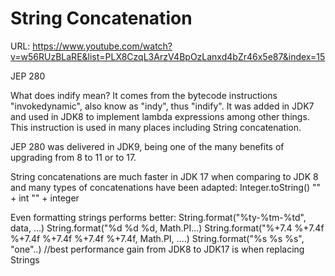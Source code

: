 # String Concatenation

URL: https://www.youtube.com/watch?v=w56RUzBLaRE&list=PLX8CzqL3ArzV4BpOzLanxd4bZr46x5e87&index=15

JEP 280

What does indify mean? It comes from the bytecode instructions "invokedynamic", also know as "indy", thus "indify". It
was added in JDK7 and used in JDK8 to implement lambda expressions among other things. This instruction is used in many
places including String concatenation.

JEP 280 was delivered in JDK9, being one of the many benefits of upgrading from 8 to 11 or to 17.

String concatenations are much faster in JDK 17 when comparing to JDK 8 and many types of concatenations have been
adapted:
    Integer.toString()
    "" + int 
    "" + integer
    
Even formatting strings performs better:
    String.format("%ty-%tm-%td", data, ...)
    String.format("%d %d %d, Math.PI...)
    String.format("%+7.4 %+7.4f %+7.4f %+7.4f %+7.4f %+7.4f, Math.PI, ....)
    String.format("%s %s %s", "one"..) //best performance gain from JDK8 to JDK17 is when replacing Strings

